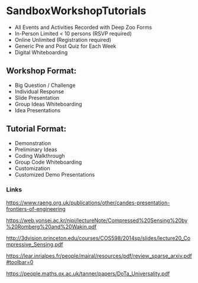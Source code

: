 # SandboxWorkshopTutorials


* All Events and Activities Recorded with Deep Zoo Forms
* In-Person Limited < 10 persons (RSVP required)
* Online Unlimited (Registration required)
* Generic Pre and Post Quiz for Each Week
* Digital Whiteboarding 


## Workshop Format:
* Big Question / Challenge
* Individual Response
* Slide Presentation
* Group Ideas Whiteboarding
* Idea Presentations


## Tutorial Format:
* Demonstration
* Preliminary Ideas 
* Coding Walkthrough
* Group Code Whiteboarding
* Customization
* Customized Demo Presentations



### Links
https://www.raeng.org.uk/publications/other/candes-presentation-frontiers-of-engineering

https://web.yonsei.ac.kr/nipi/lectureNote/Compressed%20Sensing%20by%20Romberg%20and%20Wakin.pdf

http://3dvision.princeton.edu/courses/COS598/2014sp/slides/lecture20_Compressive_Sensing.pdf

https://lear.inrialpes.fr/people/mairal/resources/pdf/review_sparse_arxiv.pdf#toolbar=0

https://people.maths.ox.ac.uk/tanner/papers/DoTa_Universality.pdf

